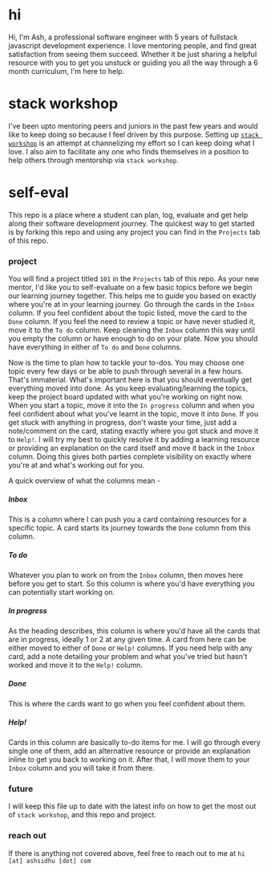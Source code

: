 # hi

Hi, I'm Ash, a professional software engineer with 5 years of fullstack javascript development experience. I love mentoring people, and find great satisfaction from seeing them succeed. Whether it be just sharing a helpful resource with you to get you unstuck or guiding you all the way through a 6 month curriculum, I'm here to help.

# stack workshop

I've been upto mentoring peers and juniors in the past few years and would like to keep doing so because I feel driven by this purpose. Setting up [`stack workshop`](https://github.com/stackworkshop/) is an attempt at channelizing my effort so I can keep doing what I love. I also aim to facilitate any one who finds themselves in a position to help others through mentorship via `stack workshop`.

# self-eval

This repo is a place where a student can plan, log, evaluate and get help along their software development journey. The quickest way to get started is by forking this repo and using any project you can find in the `Projects` tab of this repo.

### project

You will find a project titled `101` in the `Projects` tab of this repo. As your new mentor, I'd like you to self-evaluate on a few basic topics before we begin our learning journey together. This helps me to guide you based on exactly where you're at in your learning journey. Go through the cards in the `Inbox` column. If you feel confident about the topic listed, move the card to the `Done` column. If you feel the need to review a topic or have never studied it, move it to the `To do` column. Keep cleaning the `Inbox` column this way until you empty the column or have enough to do on your plate. Now you should have everything in either of `To do` and `Done` columns. 

Now is the time to plan how to tackle your to-dos. You may choose one topic every few days or be able to push through several in a few hours. That's immaterial. What's important here is that you should eventually get everything moved into done. As you keep evaluating/learning the topics, keep the project board updated with what you're working on right now. When you start a topic, move it into the `In progress` column and when you feel confident about what you've learnt in the topic, move it into `Done`. If you get stuck with anything in progress, don't waste your time, just add a note/comment on the card, stating exactly where you got stuck and move it to `Help!`. I will try my best to quickly resolve it by adding a learning resource or providing an explanation on the card itself and move it back in the `Inbox` column. Doing this gives both parties complete visibility on exactly where you're at and what's working out for you.

A quick overview of what the columns mean -

##### Inbox

This is a column where I can push you a card containing resources for a specific topic. A card starts its journey towards the `Done` column from this column.

##### To do

Whatever you plan to work on from the `Inbox` column, then moves here before you get to start. So this column is where you'd have everything you can potentially start working on.

##### In progress

As the heading describes, this column is where you'd have all the cards that are in progress, ideally 1 or 2 at any given time. A card from here can be either moved to either of `Done` or `Help!` columns. If you need help with any card, add a note detailing your problem and what you've tried but hasn't worked and move it to the `Help!` column.

##### Done

This is where the cards want to go when you feel confident about them.

##### Help!

Cards in this column are basically to-do items for me. I will go through every single one of them, add an alternative resource or provide an explanation inline to get you back to working on it. After that, I will move them to your `Inbox` column and you will take it from there.

### future

I will keep this file up to date with the latest info on how to get the most out of `stack workshop`, and this repo and project.

### reach out

If there is anything not covered above, feel free to reach out to me at `hi [at] ashsidhu [dot] com`
